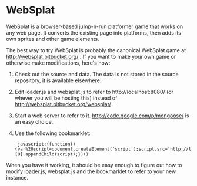 WebSplat
========

WebSplat is a browser-based jump-n-run platformer game that works on any web
page. It converts the existing page into platforms, then adds its own sprites
and other game elements.

The best way to try WebSplat is probably the canonical WebSplat game at
http://websplat.bitbucket.org/ . If you want to make your own game or otherwise
make modifications, here's how:

1. Check out the source and data. The data is not stored in the source
   repository, it is available elsewhere.

2. Edit loader.js and websplat.js to refer to http://localhost:8080/ (or whever
   you will be hosting this) instead of http://websplat.bitbucket.org/websplat/ .

3. Start a web server to refer to it. http://code.google.com/p/mongoose/ is an
   easy choice.

4. Use the following bookmarklet:

        javascript:(function(){var%20script=document.createElement('script');script.src='http://localhost:8080/loader.js';document.getElementsByTagName('head')[0].appendChild(script);})()

When you have it working, it should be easy enough to figure out how to modify
loader.js, websplat.js and the bookmarklet to refer to your new instance.
